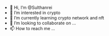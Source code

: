 - 👋 Hi, I’m @Sulthanrei
- 👀 I’m interested in crypto
- 🌱 I’m currently learning crypto network and nft
- 💞️ I’m looking to collaborate on ...
- 📫 How to reach me ...

<!---
Sulthanrei/Sulthanrei is a ✨ special ✨ repository because its `README.md` (this file) appears on your GitHub profile.
You can click the Preview link to take a look at your changes.
--->
